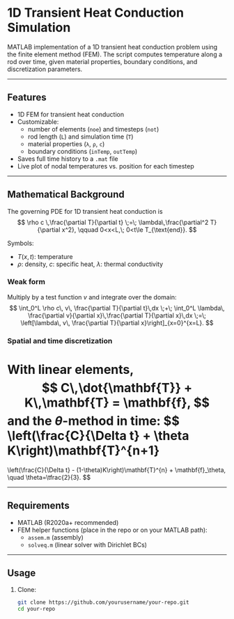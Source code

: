 # 1D Transient Heat Conduction Simulation

MATLAB implementation of a 1D transient heat conduction problem using the finite element method (FEM). The script computes temperature along a rod over time, given material properties, boundary conditions, and discretization parameters.

---

## Features
- 1D FEM for transient heat conduction
- Customizable:
  - number of elements (`noe`) and timesteps (`not`)
  - rod length (`L`) and simulation time (`T`)
  - material properties (`λ`, `ρ`, `c`)
  - boundary conditions (`inTemp`, `outTemp`)
- Saves full time history to a `.mat` file
- Live plot of nodal temperatures vs. position for each timestep

---

## Mathematical Background

The governing PDE for 1D transient heat conduction is
$$
\rho c \,\frac{\partial T}{\partial t} \;=\; \lambda\,\frac{\partial^2 T}{\partial x^2}, \qquad 0<x<L,\; 0<t\le T_{\text{end}}.
$$

Symbols:
- $T(x,t)$: temperature
- $\rho$: density, $c$: specific heat, $\lambda$: thermal conductivity

### Weak form
Multiply by a test function $v$ and integrate over the domain:
$$
\int_0^L \rho c\, v\, \frac{\partial T}{\partial t}\,dx \;+\;
\int_0^L \lambda\, \frac{\partial v}{\partial x}\,\frac{\partial T}{\partial x}\,dx
\;=\; \left[\lambda\, v\, \frac{\partial T}{\partial x}\right]_{x=0}^{x=L}.
$$

### Spatial and time discretization
With linear elements,
$$
C\,\dot{\mathbf{T}} + K\,\mathbf{T} = \mathbf{f},
$$
and the $\theta$-method in time:
$$
\left(\frac{C}{\Delta t} + \theta K\right)\mathbf{T}^{n+1}
=
\left(\frac{C}{\Delta t} - (1-\theta)K\right)\mathbf{T}^{n} + \mathbf{f}_\theta,
\quad \theta=\tfrac{2}{3}.
$$

---

## Requirements
- MATLAB (R2020a+ recommended)
- FEM helper functions (place in the repo or on your MATLAB path):
  - `assem.m` (assembly)
  - `solveq.m` (linear solver with Dirichlet BCs)

---

## Usage
1. Clone:
   ```bash
   git clone https://github.com/yourusername/your-repo.git
   cd your-repo
